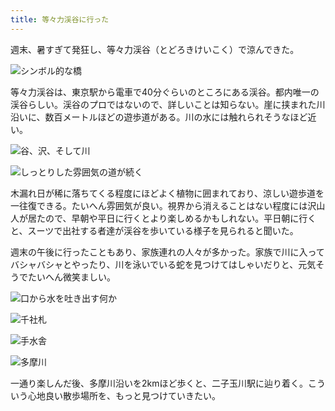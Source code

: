 ```yaml
---
title: 等々力渓谷に行った
---
```

週末、暑すぎて発狂し、等々力渓谷（とどろきけいこく）で涼んできた。

![](https://lh5.googleusercontent.com/lEnytkSUK3rxcwZG6I6-5t6VZC93hLn8j7ABLsbdtMwkItqLNjiQEJTyep0MbnWLaj-ngiOG2K84Z9o5UvPv9cI29-GJBNt9xTtpZnTCmQathrAnnlfyX2U9AQPnZOIivLOfr-h8JL1-Vh4NcFStOX_SSRez0FLmDHtM2U8YhYddmuXXDUu7TwNTxQ "シンボル的な橋")

等々力渓谷は、東京駅から電車で40分ぐらいのところにある渓谷。都内唯一の渓谷らしい。渓谷のプロではないので、詳しいことは知らない。崖に挟まれた川沿いに、数百メートルほどの遊歩道がある。川の水には触れられそうなほど近い。

![](https://lh4.googleusercontent.com/OIk4Oc-tNYOZVT28lZniwAMRiglOtiAWJ894r8P7MF_kjLCovaVTLIGc5pEMHspRmHmi62E89Y9ayVdkMOVZmMkm5tFGq8Rvb2hOMshsq_GRFxd5weIHgkrJX8ON7ChucR98RyquABkqtkDJMBJJfCgrygnLgVezL68s0q0s3G8OR0yIvcYw9w-Vtg "谷、沢、そして川")

![](https://lh6.googleusercontent.com/NfOK8iMZ1n2oZh-BB5Jp9yEc0y8H31mjCYfsrSk1qcuqGquM_rClfaZhTZrU93Y-P_AgWjRJQmvXCJWyB9qHL2hfdjfRZZHmaZnHakOsP-e36CinLX1Bf66kbdvp1v9vFI3AWvERUne5ws32IKbvgL1lI-Zb6OrvbKlNiAmv_N3fYthEYPJ8hALqDg "しっとりした雰囲気の道が続く")

木漏れ日が稀に落ちてくる程度にほどよく植物に囲まれており、涼しい遊歩道を一往復できる。たいへん雰囲気が良い。視界から消えることはない程度には沢山人が居たので、早朝や平日に行くとより楽しめるかもしれない。平日朝に行くと、スーツで出社する者達が渓谷を歩いている様子を見られると聞いた。

週末の午後に行ったこともあり、家族連れの人々が多かった。家族で川に入ってバシャバシャとやったり、川を泳いでいる蛇を見つけてはしゃいだりと、元気そうでたいへん微笑ましい。

![](https://lh3.googleusercontent.com/A6hIsnro1QPLQbCD40YULxi_D3MWjXkf1nzf-b7oSRMR-HVG4EnjWV5Z5-US2nJlFh3ohgMsAH7IicQOTTWuBWBZ8pRf1RThC257Zl6DTvllAzR6IcrJXNR9VlQBKZXCeazmgt6sB8kZ3nOzQeqsAJEXhkcXOfZlZcNI7jRdz9_Ow0XzeK5wwCRsUA "口から水を吐き出す何か")

![](https://lh6.googleusercontent.com/U2EENoAeq367eNJ196l_vmNn7yLFfN_W8zz6dZjzdOEYUvZPNH5LAX0RoZCMPJh_Z6PzFVZfBZ3aoEdQQOXlLUfKtHj872i9w7vNXN6eI812wEB84jjxgGvM5YDGDyDmJhzkQy5dGYVTSAoK28-Lmk5Sl5WNRqo35uxa6dw_4LAiNntE7UKImiq0iA "千社札")

![](https://lh3.googleusercontent.com/UoTMIRa-RCYjfjANr7yZhywEsJBYuqi4z6ekb3nV19IobL0hcI3QZwvg37VBYnTx12ArTb5aqSsrRQxHs2DLnF96D-u-MKmuN0s58naUVZuSnbMvT6vwYrrE_8WJumC38w__pXHGwJ0PdPlnUWEkgs_Qvjw-w-7ICTK4VyNQsU6LEEGiWI4Q2fV1Ew "手水舎")

![](https://lh6.googleusercontent.com/6CQnm8UlTuVxd1JR7Sn7DXJQyYhcBH5RIni_BBop5PIwCNqT65kyFH0wL-opmzCjpo1_on2-4eXpJo8NFG3_kr6YEmz4OEikUeOQOky9_xDokyYii_8tEJXdcBQsdxoeo3xijj4DR2iOzdI_j0K8yyQ5cNP8Tg-AlvqP9NzSwLMGEqNdToah-34KNw "多摩川")

一通り楽しんだ後、多摩川沿いを2kmほど歩くと、二子玉川駅に辿り着く。こういう心地良い散歩場所を、もっと見つけていきたい。
